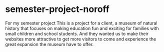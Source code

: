 # semester-project-noroff
For my semester project
This is a project for a client, a museum of natural history that focuses on making education fun and exciting for families with small children and school students. And they wanted us to make their websites more attractive to get more visitors to come and experience the great expansion the museum have to offer.     
